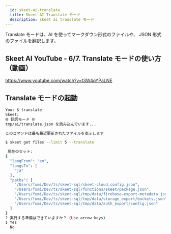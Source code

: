 ```yaml
---
  id: skeet-ai-translate
  title: Skeet AI Translate モード
  description: skeet ai translate モード
---
```


Translate モードは、AI を使ってマークダウン形式のファイルや、
JSON 形式のファイルを翻訳します。

## Skeet AI YouTube - 6/7. Translate モードの使い方（動画）

https://www.youtube.com/watch?v=t3W4oYPaLNE

## Translate モードの起動

```bash
You: $ translate
Skeet:
🌐 翻訳モード 🌐
tmp/ai/translate.json を読み込んでいます...

このコマンドは最も最近更新されたファイルを表示します

$ skeet get files --limit 5 --translate

 現在のセット:
{
  "langFrom": "en",
  "langsTo": [
    "ja"
  ],
  "paths": [
    "/Users/fumi/Dev/ts/skeet-sql/skeet-cloud.config.json",
    "/Users/fumi/Dev/ts/skeet-sql/functions/skeet/package.json",
    "/Users/fumi/Dev/ts/skeet-sql/tmp/data/firebase-export-metadata.json",
    "/Users/fumi/Dev/ts/skeet-sql/tmp/data/storage_export/buckets.json",
    "/Users/fumi/Dev/ts/skeet-sql/tmp/data/auth_export/config.json"
  ]
}
? 実行する準備はできていますか？ (Use arrow keys)
❯ Yes
  No
```
